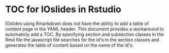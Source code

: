 # TOC for IOslides in Rstudio

IOslides using Rmarkdown does not have the ability to add a table of content page in the YAML header. This document provides a workaround to automaticly add a TOC. By specifying section and subsection classes in the Rmd file the javascript file searches for the id's in the section classes and generates the table of content based on the name of the id's.
